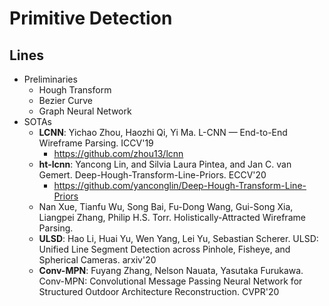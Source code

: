 # Primitive Detection

## Lines
- Preliminaries
	- Hough Transform
	- Bezier Curve
	- Graph Neural Network
- SOTAs
	- **LCNN**: Yichao Zhou, Haozhi Qi, Yi Ma. L-CNN — End-to-End Wireframe Parsing. ICCV'19
		- https://github.com/zhou13/lcnn
	- **ht-lcnn**: Yancong Lin, and Silvia Laura Pintea, and Jan C. van Gemert. Deep-Hough-Transform-Line-Priors. ECCV'20
		- https://github.com/yanconglin/Deep-Hough-Transform-Line-Priors
	- Nan Xue, Tianfu Wu, Song Bai, Fu-Dong Wang, Gui-Song Xia, Liangpei Zhang, Philip H.S. Torr. Holistically-Attracted Wireframe Parsing. 
	- **ULSD**: Hao Li, Huai Yu, Wen Yang, Lei Yu, Sebastian Scherer. ULSD: Unified Line Segment Detection across Pinhole, Fisheye, and Spherical Cameras. arxiv'20
	- **Conv-MPN**: Fuyang Zhang, Nelson Nauata, Yasutaka Furukawa. Conv-MPN: Convolutional Message Passing Neural Network for Structured Outdoor Architecture Reconstruction. CVPR'20
